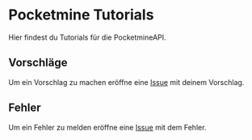 # Pocketmine Tutorials

Hier findest du Tutorials für die PocketmineAPI.

## Vorschläge

Um ein Vorschlag zu machen eröffne eine [Issue](https://github.com/Coding-Schule/Pocketmine-Tutorials/issues/new) mit deinem Vorschlag.

## Fehler

Um ein Fehler zu melden eröffne eine [Issue](https://github.com/Coding-Schule/Pocketmine-Tutorials/issues/new) mit dem Fehler.


 
